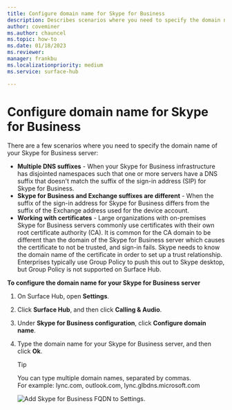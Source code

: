 ```yaml
---
title: Configure domain name for Skype for Business
description: Describes scenarios where you need to specify the domain name of your Skype for Business server on Surface Hub
author: coveminer
ms.author: chauncel
ms.topic: how-to
ms.date: 01/18/2023
ms.reviewer: 
manager: frankbu
ms.localizationpriority: medium
ms.service: surface-hub

---
```


# Configure domain name for Skype for Business

There are a few scenarios where you need to specify the domain name of your Skype for Business server:

- **Multiple DNS suffixes** - When your Skype for Business infrastructure has disjointed namespaces such that one or more servers have a DNS suffix that doesn't match the suffix of the sign-in address (SIP) for Skype for Business.  
- **Skype for Business and Exchange suffixes are different** - When the suffix of the sign-in address for Skype for Business differs from the suffix of the Exchange address used for the device account.
- **Working with certificates** - Large organizations with on-premises Skype for Business servers commonly use certificates with their own root certificate authority (CA). It is common for the CA domain to be different than the domain of the Skype for Business server which causes the certificate to not be trusted, and sign-in fails.  Skype needs to know the domain name of the certificate in order to set up a trust relationship. Enterprises typically use Group Policy to push this out to Skype desktop, but Group Policy is not supported on Surface Hub.

**To configure the domain name for your Skype for Business server**</br>

1. On Surface Hub, open **Settings**.
2. Click **Surface Hub**, and then click **Calling & Audio**. 
3. Under **Skype for Business configuration**, click **Configure domain name**. 
4. Type the domain name for your Skype for Business server, and then click **Ok**. 
   > [!TIP]
   > You can type multiple domain names, separated by commas. <br> For example: lync.com, outlook.com, lync.glbdns.microsoft.com

    ![Add Skype for Business FQDN to Settings.](images/system-settings-add-fqdn.png)
